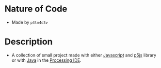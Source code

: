 # Nature of Code

- Made by ```p4lm4d3v```

# Description

- A collection of small project made with either [Javascript](https://en.wikipedia.org/wiki/JavaScript) and [p5js](https://p5js.org/) library or with [Java](https://en.wikipedia.org/wiki/Java_(programming_language)) in the [Processing IDE](https://processing.org/).

